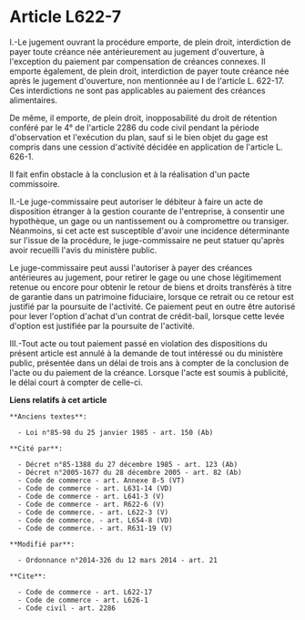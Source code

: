 # Article L622-7

I.-Le jugement ouvrant la procédure emporte, de plein droit, interdiction de payer toute créance née antérieurement au
jugement d'ouverture, à l'exception du paiement par compensation de créances connexes. Il emporte également, de plein droit,
interdiction de payer toute créance née après le jugement d'ouverture, non mentionnée au I de l'article L. 622-17. Ces
interdictions ne sont pas applicables au paiement des créances alimentaires. 

De même, il emporte, de plein droit, inopposabilité du droit de rétention conféré par le 4° de l'article 2286 du code civil
pendant la période d'observation et l'exécution du plan, sauf si le bien objet du gage est compris dans une cession
d'activité décidée en application de l'article L. 626-1. 

Il fait enfin obstacle à la conclusion et à la réalisation d'un pacte commissoire. 

II.-Le juge-commissaire peut autoriser le débiteur à faire un acte de disposition étranger à la gestion courante de
l'entreprise, à consentir une hypothèque, un gage ou un nantissement ou à compromettre ou transiger. Néanmoins, si cet acte
est susceptible d'avoir une incidence déterminante sur l'issue de la procédure, le juge-commissaire ne peut statuer qu'après
avoir recueilli l'avis du ministère public. 

Le juge-commissaire peut aussi l'autoriser à payer des créances antérieures au jugement, pour retirer le gage ou une chose
légitimement retenue ou encore pour obtenir le retour de biens et droits transférés à titre de garantie dans un patrimoine
fiduciaire, lorsque ce retrait ou ce retour est justifié par la poursuite de l'activité. Ce paiement peut en outre être
autorisé pour lever l'option d'achat d'un contrat de crédit-bail, lorsque cette levée d'option est justifiée par la poursuite
de l'activité. 

III.-Tout acte ou tout paiement passé en violation des dispositions du présent article est annulé à la demande de tout
intéressé ou du ministère public, présentée dans un délai de trois ans à compter de la conclusion de l'acte ou du paiement de
la créance. Lorsque l'acte est soumis à publicité, le délai court à compter de celle-ci.

**Liens relatifs à cet article**

	**Anciens textes**:

	  - Loi n°85-98 du 25 janvier 1985 - art. 150 (Ab)

	**Cité par**:

	  - Décret n°85-1388 du 27 décembre 1985 - art. 123 (Ab)
	  - Décret n°2005-1677 du 28 décembre 2005 - art. 82 (Ab)
	  - Code de commerce - art. Annexe 8-5 (VT)
	  - Code de commerce - art. L631-14 (VD)
	  - Code de commerce - art. L641-3 (V)
	  - Code de commerce - art. R622-6 (V)
	  - Code de commerce. - art. L622-3 (V)
	  - Code de commerce. - art. L654-8 (VD)
	  - Code de commerce. - art. R631-19 (V)

	**Modifié par**:

	  - Ordonnance n°2014-326 du 12 mars 2014 - art. 21

	**Cite**:

	  - Code de commerce - art. L622-17
	  - Code de commerce - art. L626-1
	  - Code civil - art. 2286
